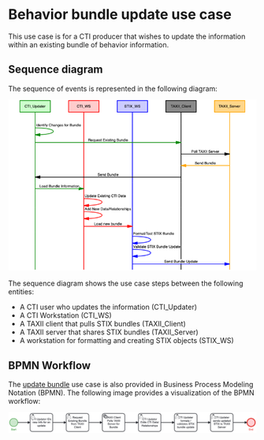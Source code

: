 # Behavior bundle update use case

This use case is for a CTI producer that wishes to update the information within an existing bundle of behavior information.

## Sequence diagram
The sequence of events is represented in the following diagram:

<img src="/iob_use_cases/images/Update_Bundle_sequence.png" width=600>

The sequence diagram shows the use case steps between the following entities:
- A CTI user who updates the information (CTI_Updater)
- A CTI Workstation (CTI_WS)
- A TAXII client that pulls STIX bundles (TAXII_Client)
- A TAXII server that shares STIX bundles (TAXII_Server)
- A workstation for formatting and creating STIX objects (STIX_WS)

## BPMN Workflow

The [update bundle](Update%20Bundle.bpmn) use case  is also provided in Business Process Modeling Notation (BPMN). The following image provides a visualization of the BPMN workflow:

<img src="/iob_use_cases/images/UpdateBundle.png" width=1000> 

